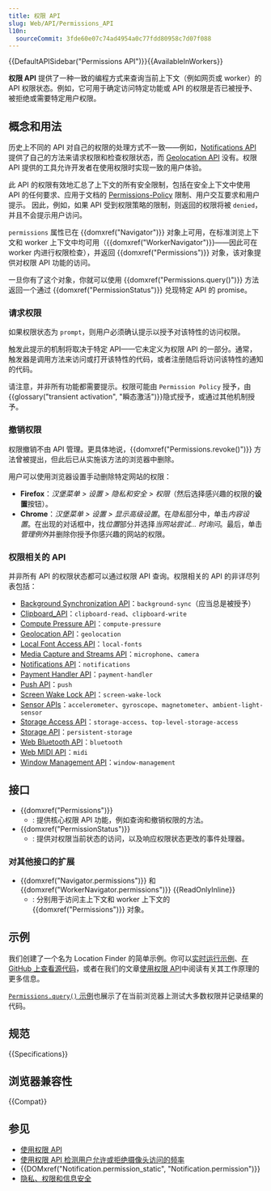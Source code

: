 ```yaml
---
title: 权限 API
slug: Web/API/Permissions_API
l10n:
  sourceCommit: 3fde60e07c74ad4954a0c77fdd80958c7d07f088
---
```


{{DefaultAPISidebar("Permissions API")}}{{AvailableInWorkers}}

**权限 API** 提供了一种一致的编程方式来查询当前上下文（例如网页或 worker）的 API 权限状态。例如，它可用于确定访问特定功能或 API 的权限是否已被授予、被拒绝或需要特定用户权限。

## 概念和用法

历史上不同的 API 对自己的权限的处理方式不一致——例如，[Notifications API](/zh-CN/docs/Web/API/Notifications_API) 提供了自己的方法来请求权限和检查权限状态，而 [Geolocation API](/zh-CN/docs/Web/API/Geolocation) 没有。权限 API 提供的工具允许开发者在使用权限时实现一致的用户体验。

此 API 的权限有效地汇总了上下文的所有安全限制，包括在安全上下文中使用 API 的任何要求、应用于文档的 [Permissions-Policy](/zh-CN/docs/Web/HTTP/Headers/Permissions-Policy) 限制、用户交互要求和用户提示。
因此，例如，如果 API 受到权限策略的限制，则返回的权限将被 `denied`，并且不会提示用户访问。

`permissions` 属性已在 {{domxref("Navigator")}} 对象上可用，在标准浏览上下文和 worker 上下文中均可用（{{domxref("WorkerNavigator")}}——因此可在 worker 内进行权限检查），并返回 {{domxref("Permissions")}} 对象，该对象提供对权限 API 功能的访问。

一旦你有了这个对象，你就可以使用 {{domxref("Permissions.query()")}} 方法返回一个通过 {{domxref("PermissionStatus")}} 兑现特定 API 的 promise。

### 请求权限

如果权限状态为 `prompt`，则用户必须确认提示以授予对该特性的访问权限。

触发此提示的机制将取决于特定 API——它未定义为权限 API 的一部分。通常，触发器是调用方法来访问或打开该特性的代码，或者注册随后将访问该特性的通知的代码。

请注意，并非所有功能都需要提示。权限可能由 `Permission Policy` 授予，由{{glossary("transient activation", "瞬态激活")}}隐式授予，或通过其他机制授予。

### 撤销权限

权限撤销不由 API 管理。更具体地说，{{domxref("Permissions.revoke()")}} 方法曾被提出，但此后已从实施该方法的浏览器中删除。

用户可以使用浏览器设置手动删除特定网站的权限：

- **Firefox**：_汉堡菜单 > 设置 > 隐私和安全 > 权限_（然后选择感兴趣的权限的**设置**按钮）。
- **Chrome**：_汉堡菜单 > 设置 > 显示高级设置_。在*隐私*部分中，单击*内容设置*。在出现的对话框中，找*位置*部分并选择*当网站尝试... 时询问*。最后，单击*管理例外*并删除你授予你感兴趣的网站的权限。

### 权限相关的 API

并非所有 API 的权限状态都可以通过权限 API 查询。权限相关的 API 的非详尽列表包括：

- [Background Synchronization API](/zh-CN/docs/Web/API/Background_Synchronization_API)：`background-sync`（应当总是被授予）
- [Clipboard_API](/zh-CN/docs/Web/API/Clipboard_API#security_considerations)：`clipboard-read`、`clipboard-write`
- [Compute Pressure API](/zh-CN/docs/Web/API/Compute_Pressure_API)：`compute-pressure`
- [Geolocation API](/zh-CN/docs/Web/API/Geolocation_API#security_considerations)：`geolocation`
- [Local Font Access API](/zh-CN/docs/Web/API/Local_Font_Access_API)：`local-fonts`
- [Media Capture and Streams API](/zh-CN/docs/Web/API/Media_Capture_and_Streams_API)：`microphone`、`camera`
- [Notifications API](/zh-CN/docs/Web/API/Notifications_API)：`notifications`
- [Payment Handler API](/zh-CN/docs/Web/API/Payment_Handler_API)：`payment-handler`
- [Push API](/zh-CN/docs/Web/API/Push_API)：`push`
- [Screen Wake Lock API](/zh-CN/docs/Web/API/Screen_Wake_Lock_API)：`screen-wake-lock`
- [Sensor APIs](/zh-CN/docs/Web/API/Sensor_APIs)：`accelerometer`、`gyroscope`、`magnetometer`、`ambient-light-sensor`
- [Storage Access API](/zh-CN/docs/Web/API/Storage_Access_API)：`storage-access`、`top-level-storage-access`
- [Storage API](/zh-CN/docs/Web/API/Storage_API)：`persistent-storage`
- [Web Bluetooth API](/zh-CN/docs/Web/API/Web_Bluetooth_API)：`bluetooth`
- [Web MIDI API](/zh-CN/docs/Web/API/Web_MIDI_API)：`midi`
- [Window Management API](/zh-CN/docs/Web/API/Window_Management_API)：`window-management`

## 接口

- {{domxref("Permissions")}}
  - : 提供核心权限 API 功能，例如查询和撤销权限的方法。
- {{domxref("PermissionStatus")}}
  - : 提供对权限当前状态的访问，以及响应权限状态更改的事件处理器。

### 对其他接口的扩展

- {{domxref("Navigator.permissions")}} 和 {{domxref("WorkerNavigator.permissions")}} {{ReadOnlyInline}}
  - : 分别用于访问主上下文和 worker 上下文的 {{domxref("Permissions")}} 对象。

## 示例

我们创建了一个名为 Location Finder 的简单示例。你可以[实时运行示例](https://chrisdavidmills.github.io/location-finder-permissions-api/)、[在 GitHub 上查看源代码](https://github.com/chrisdavidmills/location-finder-permissions-api/tree/gh-pages)，或者在我们的文章[使用权限 API](/zh-CN/docs/Web/API/Permissions_API/Using_the_Permissions_API)中阅读有关其工作原理的更多信息。

[`Permissions.query()` 示例](/zh-CN/docs/Web/API/Permissions/query#测试对不同权限的支持)也展示了在当前浏览器上测试大多数权限并记录结果的代码。

## 规范

{{Specifications}}

## 浏览器兼容性

{{Compat}}

## 参见

- [使用权限 API](/zh-CN/docs/Web/API/Permissions_API/Using_the_Permissions_API)
- [使用权限 API 检测用户允许或拒绝摄像头访问的频率](https://blog.addpipe.com/using-permissions-api-to-detect-getusermedia-responses/)
- {{DOMxref("Notification.permission_static", "Notification.permission")}}
- [隐私、权限和信息安全](/zh-CN/docs/Web/Privacy)
